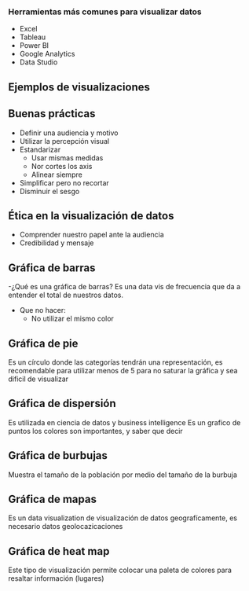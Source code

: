 ### Herramientas más comunes para visualizar datos
- Excel
- Tableau
- Power BI
- Google Analytics
- Data Studio

## Ejemplos de visualizaciones


## Buenas prácticas
- Definir una audiencia y motivo 
- Utilizar la percepción visual
- Estandarizar 
    - Usar mismas medidas
    - Nor cortes los axis
    - Alinear siempre
- Simplificar pero no recortar
- Disminuir el sesgo

## Ética en la visualización de datos
- Comprender nuestro papel ante la audiencia
- Credibilidad y mensaje

## Gráfica de barras
-¿Qué es una gráfica de barras?
Es una data vis de frecuencia que da a entender el total de nuestros datos. 
- Que no hacer:
    - No utilizar el mismo color

## Gráfica de pie
Es un círculo donde las categorías tendrán una representación, es recomendable para utilizar menos de 5 para no saturar la gráfica y sea dificil de visualizar 

## Gráfica de dispersión
Es utilizada en ciencia de datos y business intelligence
Es un grafico de puntos 
los colores son importantes, y saber que decir

## Gráfica de burbujas
Muestra el tamaño de la población por medio del tamaño de la burbuja

## Gráfica de mapas
Es un data visualization de visualización de datos geografícamente, es necesario datos geolocazicaciones 

## Gráfica de heat map
Este tipo de visualización permite colocar una paleta de colores para resaltar información (lugares)